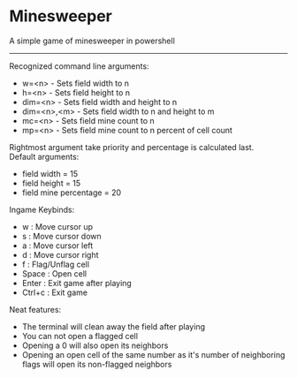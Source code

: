 # Minesweeper
A simple game of minesweeper in powershell

---
Recognized command line arguments:
* w=\<n>        - Sets field width to n
* h=\<n>        - Sets field height to n
* dim=\<n>      - Sets field width and height to n
* dim=\<n>,\<m> - Sets field width to n and height to m
* mc=\<n>       - Sets field mine count to n
* mp=\<n>       - Sets field mine count to n percent of cell count

Rightmost argument take priority and percentage is calculated last.
\
Default arguments:
* field width           = 15
* field height          = 15
* field mine percentage = 20

Ingame Keybinds:
* w :      Move cursor up
* s :      Move cursor down
* a :      Move cursor left
* d :      Move cursor right
* f :      Flag/Unflag cell
* Space :  Open cell
* Enter :  Exit game after playing
* Ctrl+c : Exit game

Neat features:
* The terminal will clean away the field after playing
* You can not open a flagged cell
* Opening a 0 will also open its neighbors
* Opening an open cell of the same number as it's number of neighboring flags will open its non-flagged neighbors
